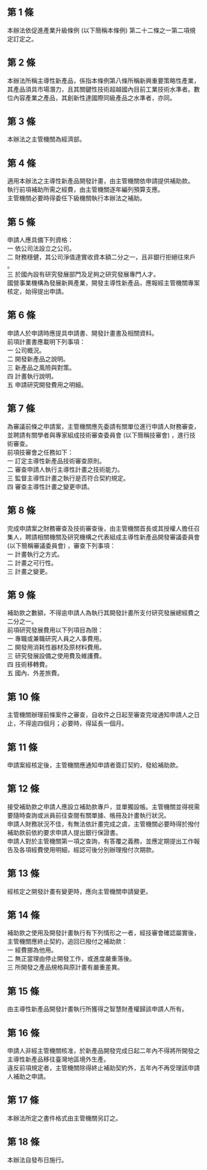第 1 條
-------
本辦法依促進產業升級條例 (以下簡稱本條例) 第二十二條之一第二項規  
定訂定之。

第 2 條
-------
本辦法所稱主導性新產品，係指本條例第八條所稱新興重要策略性產業，  
其產品須具市場潛力，且其關鍵性技術超越國內目前工業技術水準者。數  
位內容產業之產品，其創新性達國際同級產品之水準者，亦同。

第 3 條
-------
本辦法之主管機關為經濟部。

第 4 條
-------
適用本辦法之主導性新產品開發計畫，由主管機關依申請提供補助款。  
執行前項補助所需之經費，由主管機關逐年編列預算支應。  
主管機關必要時得委任下級機關執行本辦法之補助。

第 5 條
-------
申請人應具備下列資格：  
一  依公司法設立之公司。  
二  財務穩健，其公司淨值達實收資本額二分之一，且非銀行拒絕往來戶  
    。  
三  於國內設有研究發展部門及足夠之研究發展專門人才。  
國營事業機構為發展新興產業，開發主導性新產品，應報經主管機關專案  
核定，始得提出申請。

第 6 條
-------
申請人於申請時應提具申請書、開發計畫書及相關資料。  
前項計畫書應載明下列事項：  
一  公司概況。  
二  開發新產品之說明。  
三  新產品之風險與對策。  
四  計畫執行說明。  
五  申請研究開發費用之明細。

第 7 條
-------
為審議前條之申請案，主管機關應先委請有關單位進行申請人財務審查，  
並聘請有關學者與專家組成技術審查委員會 (以下簡稱技審會) ，進行技  
術審查。  
前項技審會之任務如下：  
一  訂定主導性新產品技術審查原則。  
二  審查申請人執行主導性計畫之技術能力。  
三  監督主導性計畫之執行是否符合契約規定。  
四  審查主導性計畫之變更申請。

第 8 條
-------
完成申請案之財務審查及技術審查後，由主管機關首長或其授權人擔任召  
集人，聘請相關機關及研究機構之代表組成主導性新產品開發審議委員會  
 (以下簡稱審議委員會) ，審查下列事項：  
一  計畫執行之方式。  
二  計畫之可行性。  
三  計畫之變更。

第 9 條
-------
補助款之數額，不得逾申請人為執行其開發計畫所支付研究發展總經費之  
二分之一。  
前項研究發展費用以下列項目為限：  
一  專職或兼職研究人員之人事費用。  
二  開發用消耗性器材及原材料費用。  
三  研究發展設備之使用費及維護費。  
四  技術移轉費。  
五  國內、外差旅費。

第 10 條
--------
主管機關辦理前條案件之審查，自收件之日起至審查完竣通知申請人之日  
止，不得逾四個月；必要時，得延長一個月。

第 11 條
--------
申請案經核定後，主管機關應通知申請者簽訂契約，發給補助款。

第 12 條
--------
接受補助款之申請人應設立補助款專戶，並單獨設帳。主管機關並得視需  
要隨時查詢或派員前往查閱有關單據、帳冊及計畫執行狀況。  
申請人財務狀況不佳，有無法依計畫完成之虞，主管機關必要時得於撥付  
補助款前依約要求申請人提出銀行保證書。  
申請人對於主管機關第一項之查詢，有答覆之義務，並應定期提出工作報  
告及各項經費使用明細，經認可後分別辦理撥付次期款。

第 13 條
--------
經核定之開發計畫有變更時，應向主管機關申請變更。

第 14 條
--------
補助款之使用及開發計畫執行有下列情形之一者，經技審會確認屬實後，  
主管機關應終止契約，追回已撥付之補助款：  
一  經費挪為他用。  
二  無正當理由停止開發工作，或進度嚴重落後。  
三  所開發之產品規格與原計畫有嚴重差異。

第 15 條
--------
由主導性新產品開發計畫執行所獲得之智慧財產權歸該申請人所有。

第 16 條
--------
申請人非經主管機關核准，於新產品開發完成日起二年內不得將所開發之  
主導性新產品移往臺灣地區境外生產。  
違反前項規定者，主管機關除得終止補助契約外，五年內不再受理該申請  
人補助之申請。

第 17 條
--------
本辦法所定之書件格式由主管機關另訂之。

第 18 條
--------
本辦法自發布日施行。

